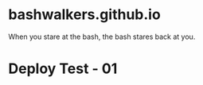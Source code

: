 # bashwalkers.github.io
When you stare at the bash, the bash stares back at you.


# Deploy Test - 01
